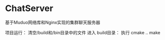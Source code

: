 # ChatServer
基于Muduo网络库和Nginx实现的集群聊天服务器

项目运行：
清空/build和/bin目录中的文件
进入 build目录：
执行
  cmake .. 
  make
